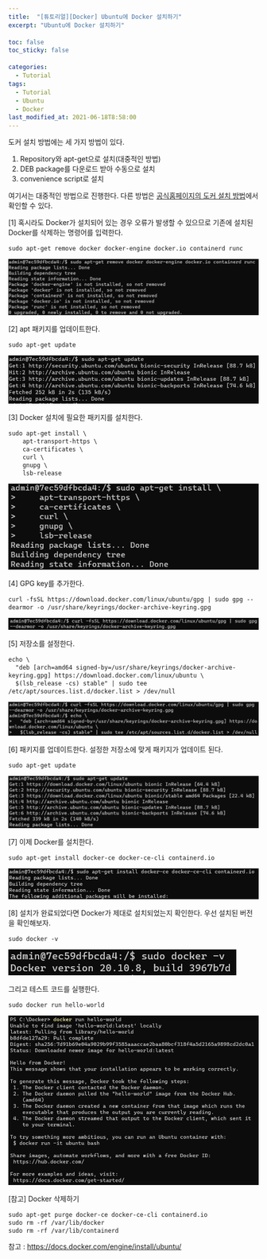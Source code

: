```yaml
---
title:  "[튜토리얼][Docker] Ubuntu에 Docker 설치하기"
excerpt: "Ubuntu에 Docker 설치하기"

toc: false
toc_sticky: false

categories:
  - Tutorial
tags:
  - Tutorial
  - Ubuntu
  - Docker
last_modified_at: 2021-06-18T8:58:00
---
```


도커 설치 방법에는 세 가지 방법이 있다.
1. Repository와 apt-get으로 설치(대중적인 방법)
2. DEB package를 다운로드 받아 수동으로 설치
3. convenience script로 설치

여기서는 대중적인 방법으로 진행한다. 다른 방법은 <a href="https://docs.docker.com/engine/install/ubuntu/">공식홈페이지의 도커 설치 방법</a>에서 확인할 수 있다.

[1] 혹시라도 Docker가 설치되어 있는 경우 오류가 발생할 수 있으므로 기존에 설치된 Docker를 삭제하는 명령어를 입력한다.
```
sudo apt-get remove docker docker-engine docker.io containerd runc
```
<p class="code"><img src="/assets/images/21090710.png" /></p>

[2] apt 패키지를 업데이트한다.
```
sudo apt-get update
```
<p class="code"><img src="/assets/images/21090711.png" /></p>

[3] Docker 설치에 필요한 패키지를 설치한다.
```
sudo apt-get install \
    apt-transport-https \
    ca-certificates \
    curl \
    gnupg \
    lsb-release
```
<p class="code"><img src="/assets/images/21090712.png" /></p>

[4] GPG key를 추가한다.
```
curl -fsSL https://download.docker.com/linux/ubuntu/gpg | sudo gpg --dearmor -o /usr/share/keyrings/docker-archive-keyring.gpg
```
<p class="code"><img src="/assets/images/21090713.png" /></p>

[5] 저장소를 설정한다.
```
echo \
  "deb [arch=amd64 signed-by=/usr/share/keyrings/docker-archive-keyring.gpg] https://download.docker.com/linux/ubuntu \
  $(lsb_release -cs) stable" | sudo tee /etc/apt/sources.list.d/docker.list > /dev/null
```
<p class="code"><img src="/assets/images/21090714.png" /></p>

[6] 패키지를 업데이트한다. 설정한 저장소에 맞게 패키지가 업데이트 된다.
```
sudo apt-get update
```
<p class="code"><img src="/assets/images/21090715.png" /></p>

[7] 이제 Docker를 설치한다.
```
sudo apt-get install docker-ce docker-ce-cli containerd.io
```
<p class="code"><img src="/assets/images/21090716.png" /></p>

[8] 설치가 완료되었다면 Docker가 제대로 설치되었는지 확인한다.
우선 설치된 버전을 확인해보자.
```
sudo docker -v
```
<p class="code"><img src="/assets/images/21090717.png" /></p>

그리고 테스트 코드를 실행한다.
```
sudo docker run hello-world
```
<p class="code"><img src="/assets/images/21090718.png" /></p>

[참고] Docker 삭제하기
```
sudo apt-get purge docker-ce docker-ce-cli containerd.io
sudo rm -rf /var/lib/docker
sudo rm -rf /var/lib/containerd
```

참고 : <a href="https://docs.docker.com/engine/install/ubuntu/">https://docs.docker.com/engine/install/ubuntu/</a>